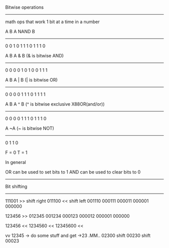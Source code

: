 Bitwise operations
______________________________________

math ops that work 1 bit at a time in a number

A B A NAND B
______________
0  0   1
0  1   1
1  0   1
1  1   0

A  B   A & B (& is bitwise AND)
______________
0  0   0
0  1   0
1  0   0
1  1   1

A  B   A |  B (| is bitwise OR)
______________
0  0   0
0  1   1
1  0   1
1  1   1

A  B   A ^  B (^ is bitwise exclusive X88OR(and/or))
______________
0  0   0
0  1   1
1  0   1
1  1   0

A  ~A   (~ is bitwise NOT)
_____
0   1
1   0

F = 0 T = 1

In general

OR can be used to set bits to 1
AND can be used to clear bits to 0


______________________
Bit shifting
_______________________

  111001 >> shift right
  011100 << shift left
  001110
  000111
  000011
  000001
  000000

123456 >>
012345
001234
000123
000012
000001
000000

  123456 << 
 1234560 <<
12345600 <<

 vv 
12345 -> do some stuff and get ->23 
.MM..
02300 shift
00230 shift
00023 



